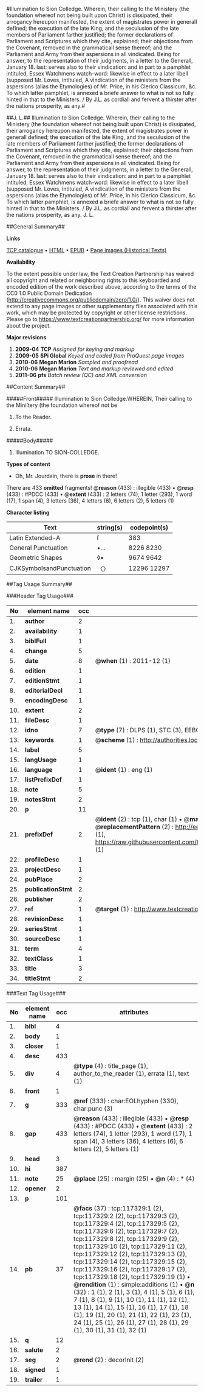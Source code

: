 #Illumination to Sion Colledge. Wherein, their calling to the Ministery (the foundation whereof not being built upon Christ) is dissipated, their arrogancy hereupon manifested, the extent of magistrates power in generall defined; the execution of the late King, and the seculusion of the late members of Parliament farther justified; the former declarations of Parliament and Scriptures which they cite, explained; their objections from the Covenant, removed in the grammaticall sense thereof; and the Parliament and Army from their aspersions in all vindicated. Being for answer, to the representation of their judgments, in a letter to the Generall, January 18. last: serves also to their vindication: and in part to a pamphlet intituled, Essex Watchmens watch-word: likewise in effect to a later libell (supposed Mr. Loves, intituled, A vindication of the ministers from the aspersions (alias the Etymologies) of Mr. Price, in his Clerico Classicum, &c. To which latter pamphlet, is annexed a briefe answer to what is not so fully hinted in that to the Ministers. / By J.L. as cordiall and fervent a thirster after the nations prosperity, as any.#

##J. L.##
Illumination to Sion Colledge. Wherein, their calling to the Ministery (the foundation whereof not being built upon Christ) is dissipated, their arrogancy hereupon manifested, the extent of magistrates power in generall defined; the execution of the late King, and the seculusion of the late members of Parliament farther justified; the former declarations of Parliament and Scriptures which they cite, explained; their objections from the Covenant, removed in the grammaticall sense thereof; and the Parliament and Army from their aspersions in all vindicated. Being for answer, to the representation of their judgments, in a letter to the Generall, January 18. last: serves also to their vindication: and in part to a pamphlet intituled, Essex Watchmens watch-word: likewise in effect to a later libell (supposed Mr. Loves, intituled, A vindication of the ministers from the aspersions (alias the Etymologies) of Mr. Price, in his Clerico Classicum, &c. To which latter pamphlet, is annexed a briefe answer to what is not so fully hinted in that to the Ministers. / By J.L. as cordiall and fervent a thirster after the nations prosperity, as any.
J. L.

##General Summary##

**Links**

[TCP catalogue](http://www.ota.ox.ac.uk/tcp/)  • 
[HTML](http://tei.it.ox.ac.uk/tcp/Texts-HTML/free/A88/A88565.html)  • 
[EPUB](http://tei.it.ox.ac.uk/tcp/Texts-EPUB/free/A88/A88565.epub) • 
[Page images (Historical Texts)](https://historicaltexts.jisc.ac.uk/eebo-99865094e)

**Availability**

To the extent possible under law, the Text Creation Partnership has waived all copyright and related or neighboring rights to this keyboarded and encoded edition of the work described above, according to the terms of the CC0 1.0 Public Domain Dedication (http://creativecommons.org/publicdomain/zero/1.0/). This waiver does not extend to any page images or other supplementary files associated with this work, which may be protected by copyright or other license restrictions. Please go to https://www.textcreationpartnership.org/ for more information about the project.

**Major revisions**

1. __2009-04__ __TCP__ *Assigned for keying and markup*
1. __2009-05__ __SPi Global__ *Keyed and coded from ProQuest page images*
1. __2010-06__ __Megan Marion__ *Sampled and proofread*
1. __2010-06__ __Megan Marion__ *Text and markup reviewed and edited*
1. __2011-06__ __pfs__ *Batch review (QC) and XML conversion*

##Content Summary##

#####Front#####
Illumination to Sion Colledge.WHEREIN, Their calling to the Miniſtery (the foundation whereof not be
1. To the Reader.

1. Errata.

#####Body#####

1. Illumination TO SION-COLLEDGE.

**Types of content**

  * Oh, Mr. Jourdain, there is **prose** in there!

There are 433 **omitted** fragments! 
 @__reason__ (433) : illegible (433)  •  @__resp__ (433) : #PDCC (433)  •  @__extent__ (433) : 2 letters (74), 1 letter (293), 1 word (17), 1 span (4), 3 letters (36), 4 letters (6), 6 letters (2), 5 letters (1)

**Character listing**


|Text|string(s)|codepoint(s)|
|---|---|---|
|Latin Extended-A|ſ|383|
|General Punctuation|•…|8226 8230|
|Geometric Shapes|◊▪|9674 9642|
|CJKSymbolsandPunctuation|〈〉|12296 12297|

##Tag Usage Summary##

###Header Tag Usage###

|No|element name|occ|attributes|
|---|---|---|---|
|1.|__author__|2||
|2.|__availability__|1||
|3.|__biblFull__|1||
|4.|__change__|5||
|5.|__date__|8| @__when__ (1) : 2011-12 (1)|
|6.|__edition__|1||
|7.|__editionStmt__|1||
|8.|__editorialDecl__|1||
|9.|__encodingDesc__|1||
|10.|__extent__|2||
|11.|__fileDesc__|1||
|12.|__idno__|7| @__type__ (7) : DLPS (1), STC (3), EEBO-CITATION (1), PROQUEST (1), VID (1)|
|13.|__keywords__|1| @__scheme__ (1) : http://authorities.loc.gov/ (1)|
|14.|__label__|5||
|15.|__langUsage__|1||
|16.|__language__|1| @__ident__ (1) : eng (1)|
|17.|__listPrefixDef__|1||
|18.|__note__|5||
|19.|__notesStmt__|2||
|20.|__p__|11||
|21.|__prefixDef__|2| @__ident__ (2) : tcp (1), char (1)  •  @__matchPattern__ (2) : ([0-9\-]+):([0-9IVX]+) (1), (.+) (1)  •  @__replacementPattern__ (2) : http://eebo.chadwyck.com/downloadtiff?vid=$1&page=$2 (1), https://raw.githubusercontent.com/textcreationpartnership/Texts/master/tcpchars.xml#$1 (1)|
|22.|__profileDesc__|1||
|23.|__projectDesc__|1||
|24.|__pubPlace__|2||
|25.|__publicationStmt__|2||
|26.|__publisher__|2||
|27.|__ref__|1| @__target__ (1) : http://www.textcreationpartnership.org/docs/. (1)|
|28.|__revisionDesc__|1||
|29.|__seriesStmt__|1||
|30.|__sourceDesc__|1||
|31.|__term__|4||
|32.|__textClass__|1||
|33.|__title__|3||
|34.|__titleStmt__|2||


###Text Tag Usage###

|No|element name|occ|attributes|
|---|---|---|---|
|1.|__bibl__|4||
|2.|__body__|1||
|3.|__closer__|1||
|4.|__desc__|433||
|5.|__div__|4| @__type__ (4) : title_page (1), author_to_the_reader (1), errata (1), text (1)|
|6.|__front__|1||
|7.|__g__|333| @__ref__ (333) : char:EOLhyphen (330), char:punc (3)|
|8.|__gap__|433| @__reason__ (433) : illegible (433)  •  @__resp__ (433) : #PDCC (433)  •  @__extent__ (433) : 2 letters (74), 1 letter (293), 1 word (17), 1 span (4), 3 letters (36), 4 letters (6), 6 letters (2), 5 letters (1)|
|9.|__head__|3||
|10.|__hi__|387||
|11.|__note__|25| @__place__ (25) : margin (25)  •  @__n__ (4) : * (4)|
|12.|__opener__|2||
|13.|__p__|101||
|14.|__pb__|37| @__facs__ (37) : tcp:117329:1 (2), tcp:117329:2 (2), tcp:117329:3 (2), tcp:117329:4 (2), tcp:117329:5 (2), tcp:117329:6 (2), tcp:117329:7 (2), tcp:117329:8 (2), tcp:117329:9 (2), tcp:117329:10 (2), tcp:117329:11 (2), tcp:117329:12 (2), tcp:117329:13 (2), tcp:117329:14 (2), tcp:117329:15 (2), tcp:117329:16 (2), tcp:117329:17 (2), tcp:117329:18 (2), tcp:117329:19 (1)  •  @__rendition__ (1) : simple:additions (1)  •  @__n__ (32) : 1 (1), 2 (1), 3 (1), 4 (1), 5 (1), 6 (1), 7 (1), 8 (1), 9 (1), 10 (1), 11 (1), 12 (1), 13 (1), 14 (1), 15 (1), 16 (1), 17 (1), 18 (1), 19 (1), 20 (1), 21 (1), 22 (1), 23 (1), 24 (1), 25 (1), 26 (1), 27 (1), 28 (1), 29 (1), 30 (1), 31 (1), 32 (1)|
|15.|__q__|12||
|16.|__salute__|2||
|17.|__seg__|2| @__rend__ (2) : decorInit (2)|
|18.|__signed__|1||
|19.|__trailer__|1||
